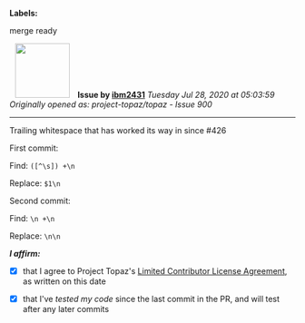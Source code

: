 **Labels:**

merge ready



<a href="https://github.com/ibm2431"><img src="https://avatars3.githubusercontent.com/u/13112942?v=4" width="96" height="96" hspace="10"></img></a> **Issue by [ibm2431](https://github.com/ibm2431)**
_Tuesday Jul 28, 2020 at 05:03:59_
_Originally opened as: project-topaz/topaz - Issue 900_

----

Trailing whitespace that has worked its way in since #426 

First commit:
Find: `([^\s]) +\n`
Replace: `$1\n`

Second commit:
Find: `\n +\n`
Replace: `\n\n`

<!-- place 'x' mark between square [] brackets to affirm: -->
**_I affirm:_**
- [x] that I agree to Project Topaz's [Limited Contributor License Agreement](http://project-topaz.com/blob/release/CONTRIBUTOR_AGREEMENT.md), as written on this date
- [x] that I've _tested my code_ since the last commit in the PR, and will test after any later commits


